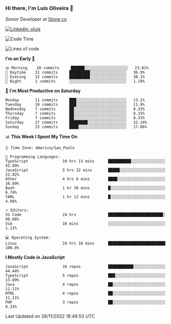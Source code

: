 ### Hi there, I'm Luis Oliveira 👋
*Senior Developer* at [Stone co](https://www.stone.com.br)  

[![Linkedin: oluis](https://img.shields.io/badge/-ooluis-blue?style=flat-square&logo=Linkedin&logoColor=white&link=https://www.linkedin.com/in/ooluis)](https://www.linkedin.com/in/ooluis/)

<!--START_SECTION:waka-->
![Code Time](http://img.shields.io/badge/Code%20Time-2%2C620%20hrs%2015%20mins-blue)

![Lines of code](https://img.shields.io/badge/From%20Hello%20World%20I%27ve%20Written-240%20Thousand%20lines%20of%20code-blue)

**I'm an Early 🐤** 

```text
🌞 Morning    20 commits     ██████░░░░░░░░░░░░░░░░░░░   23.81% 
🌆 Daytime    31 commits     █████████░░░░░░░░░░░░░░░░   36.9% 
🌃 Evening    32 commits     █████████░░░░░░░░░░░░░░░░   38.1% 
🌙 Night      1 commits      ░░░░░░░░░░░░░░░░░░░░░░░░░   1.19%

```
📅 **I'm Most Productive on Saturday** 

```text
Monday       11 commits     ███░░░░░░░░░░░░░░░░░░░░░░   13.1% 
Tuesday      10 commits     ███░░░░░░░░░░░░░░░░░░░░░░   11.9% 
Wednesday    7 commits      ██░░░░░░░░░░░░░░░░░░░░░░░   8.33% 
Thursday     7 commits      ██░░░░░░░░░░░░░░░░░░░░░░░   8.33% 
Friday       7 commits      ██░░░░░░░░░░░░░░░░░░░░░░░   8.33% 
Saturday     27 commits     ████████░░░░░░░░░░░░░░░░░   32.14% 
Sunday       15 commits     ████░░░░░░░░░░░░░░░░░░░░░   17.86%

```


📊 **This Week I Spent My Time On** 

```text
⌚︎ Time Zone: America/Sao_Paulo

💬 Programming Languages: 
TypeScript               10 hrs 13 mins      ██████████░░░░░░░░░░░░░░░   42.09% 
JavaScript               5 hrs 32 mins       █████░░░░░░░░░░░░░░░░░░░░   22.82% 
Other                    4 hrs 6 mins        ████░░░░░░░░░░░░░░░░░░░░░   16.89% 
Bash                     1 hr 38 mins        █░░░░░░░░░░░░░░░░░░░░░░░░   6.74% 
YAML                     1 hr 12 mins        █░░░░░░░░░░░░░░░░░░░░░░░░   4.98%

🔥 Editors: 
VS Code                  24 hrs              ████████████████████████░   98.88% 
Vim                      16 mins             ░░░░░░░░░░░░░░░░░░░░░░░░░   1.12%

💻 Operating System: 
Linux                    24 hrs 16 mins      █████████████████████████   100.0%

```

**I Mostly Code in JavaScript** 

```text
JavaScript               16 repos            ███████████░░░░░░░░░░░░░░   44.44% 
TypeScript               5 repos             ███░░░░░░░░░░░░░░░░░░░░░░   13.89% 
Java                     4 repos             ██░░░░░░░░░░░░░░░░░░░░░░░   11.11% 
HTML                     4 repos             ██░░░░░░░░░░░░░░░░░░░░░░░   11.11% 
PHP                      3 repos             ██░░░░░░░░░░░░░░░░░░░░░░░   8.33%

```



 Last Updated on 28/11/2022 18:49:53 UTC
<!--END_SECTION:waka-->
